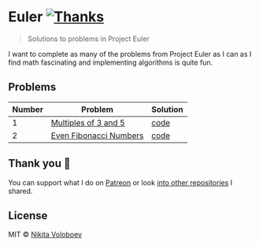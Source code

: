 # Euler [![Thanks](https://img.shields.io/badge/Say%20Thanks-💗-ff69b4.svg)](https://www.patreon.com/nikitavoloboev)
> Solutions to problems in Project Euler

I want to complete as many of the problems from Project Euler as I can as I find math fascinating and implementing algorithms is quite fun.

## Problems
| Number | Problem | Solution |
|---|---|---|
| 1 | [Multiples of 3 and 5](https://projecteuler.net/problem=1) | [code](https://github.com/nikitavoloboev/euler/blob/master/go/001-multiples-of-3-and-5/001-multiples-of-3-and-5.go) |
| 2 | [Even Fibonacci Numbers](https://projecteuler.net/problem=2) | [code](https://github.com/nikitavoloboev/euler/blob/master/go/002-even-fibonacci-numbers/002-even-fibonacci-numbers.go) |

## Thank you 💜
You can support what I do on [Patreon](https://www.patreon.com/nikitavoloboev) or look [into other repositories](https://my.mindnode.com/ZKGETDkUaQUsL3q8q9z788CxG84oEHgDiT79GuzX#-143.5,-902.6,0) I shared. 

## License
MIT © [Nikita Voloboev](https://www.nikitavoloboev.xyz)